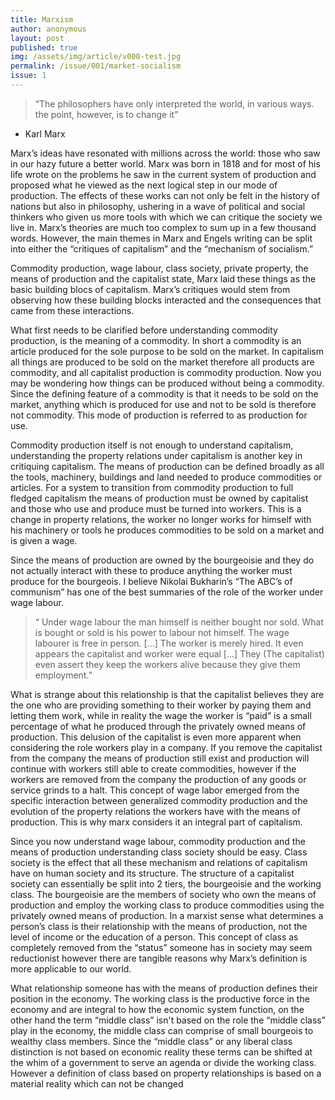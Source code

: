 ```yaml
---
title: Marxism
author: anonymous
layout: post
published: true
img: /assets/img/article/v000-test.jpg
permalink: /issue/001/market-socialism
issue: 1
---
```



> “The philosophers have only interpreted the world, in various ways. the point, however, is to change it”
- Karl Marx

Marx’s ideas have resonated with millions across the world: those who saw in our hazy future a better world. Marx was born in 1818 and for most of his life wrote on the problems he saw in the current system of production and proposed what he viewed as the next logical step in our mode of production. The effects of these works can not only be felt in the history of nations but also in philosophy, ushering in a wave of political and social thinkers who given us more tools with which we can critique the society we live in. Marx’s theories are much too complex to sum up in a few thousand words. However, the main themes in Marx and Engels writing can be split into either the “critiques of capitalism” and the “mechanism of socialism.”

Commodity production, wage labour, class society, private property, the means of production and the capitalist state, Marx laid these things as the basic building blocs of capitalism.
Marx’s critiques would stem from observing how these building blocks interacted and the consequences that came from these interactions. 

What first needs to be clarified before understanding commodity production, is the meaning of a commodity. In short a commodity is an article produced for the sole purpose to be sold on the market. In capitalism all things are produced to be sold on the market therefore all products are commodity, and all capitalist production is commodity production. Now you may be wondering how things can be produced without being a commodity. Since the defining feature of a commodity is that it needs to be sold on the market, anything which is produced for use and not to be sold is therefore not commodity. This mode of production is referred to as production for use. 

Commodity production itself is not enough to understand capitalism, understanding the property relations under capitalism is another key in critiquing capitalism.
The means of production can be defined broadly as all the tools, machinery, buildings and land needed to produce commodities or articles. For a system to transition from commodity production to full fledged capitalism the means of production must be owned by capitalist and those who use and produce must be turned into workers. This is a change in property relations, the worker no longer works for himself with his machinery or tools he produces commodities to be sold on a market and is given a wage. 

Since the means of production are owned by the bourgeoisie and they do not actually interact with these to produce anything the worker must produce for the bourgeois. I believe Nikolai Bukharin’s “The ABC’s of communism” has one of the best summaries of the role of the worker under wage labour.

> “ Under wage labour the man himself is neither bought nor sold. What is bought or sold is his power to labour not himself. The wage labourer is free in person. [...] The worker is merely hired. It even appears the capitalist and worker were equal [...] They (The capitalist) even assert they keep the workers alive because they give them employment.”
 
What is strange about this relationship is that the capitalist believes they are the one who are providing something to their worker by paying them and letting them work,  while in reality the wage the worker is “paid” is a small percentage of what he produced through the privately owned means of production. This delusion of the capitalist is even more apparent when considering the role workers play in a company. If you remove the capitalist from the company the means of production still exist and production  will continue with workers still able to create commodities, however if the workers are removed from the company the production of any goods or service grinds to a halt. 
This concept of wage labor emerged from the specific interaction between generalized commodity production and the evolution of the property relations the workers have with the means of production. This is why marx considers it an integral part of capitalism.

Since you now understand wage labour, commodity production and the means of production understanding class society should be easy. Class society is the effect that all these mechanism and relations of capitalism have on human society and its structure. The structure of a capitalist society can essentially be split into 2 tiers, the bourgeoisie and the working class. The bourgeoisie are the members of society who own the means of production and employ the working class to produce commodities using the privately owned means of production. In a marxist sense what determines a person’s class is their relationship with the means of production, not the level of income or the education of a person. This concept of class as completely removed from the “status” someone has in society may seem reductionist however there are tangible reasons why Marx’s definition is more applicable to our world.

What relationship someone has with the means of production defines their position in the economy. The working class is the productive force in the economy and are integral to how the economic system function, on the other hand the term “middle class” isn't based on the role the “middle class” play in the economy, the middle class can comprise of small bourgeois to wealthy class members. Since the “middle class” or any liberal class distinction is not based on economic reality these terms can be shifted at the whim of a government to serve an agenda or divide the working class. However a definition of class based on property relationships is based on a material reality which can not be changed
